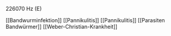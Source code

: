 226070 Hz (E)

[[Bandwurminfektion]]
[[Pannikulitis]]
[[Pannikulitis]]
[[Parasiten Bandwürmer]]
[[Weber-Christian-Krankheit]]